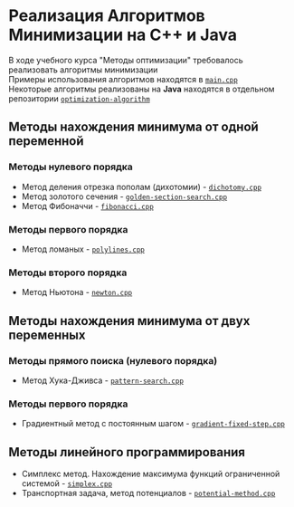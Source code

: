 # Реализация Алгоритмов Минимизации на С++ и Java
В ходе учебного курса "Методы оптимизации" требовалось реализовать алгоритмы минимизации  
Примеры использования алгоритмов находятся в [`main.cpp`](./algo/main.cpp)  
Некоторые алгоритмы реализованы на **Java** находятся в отдельном репозитории [`optimization-algorithm`](https://github.com/iamdennshi/optimization-algorithm)

## Методы нахождения минимума от одной переменной
### Методы нулевого порядка
* Метод деления отрезка пополам (дихотомии) - [`dichotomy.cpp`](./algo/dichotomy.cpp)
* Метод золотого сечения - [`golden-section-search.cpp`](./algo/golden-section-search.cpp)
* Метод Фибоначчи - [`fibonacci.cpp`](./algo/fibonacci.cpp)

### Методы первого порядка
* Метод ломаных - [`polylines.cpp`](./algo/polylines.cpp)

### Методы второго порядка
* Метод Ньютона - [`newton.cpp`](./algo/newton.cpp)

## Методы нахождения минимума от двух переменных
### Методы прямого поиска (нулевого порядка)
* Метод Хука-Дживса - [`pattern-search.cpp`](./algo/pattern-search.cpp)

### Методы первого порядка
* Градиентный метод с постоянным шагом - [`gradient-fixed-step.cpp`](./algo/gradient-fixed-step.cpp)

## Методы линейного программирования
* Симплекс метод. Нахождение максимума функций ограниченной системой - [`simplex.cpp`](./algo/simplex.cpp)
* Транспортная задача, метод потенциалов - [`potential-method.cpp`](./algo/potential-method.cpp)
